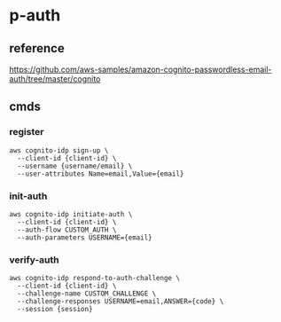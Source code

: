 # p-auth

## reference
https://github.com/aws-samples/amazon-cognito-passwordless-email-auth/tree/master/cognito

## cmds
### register
```
aws cognito-idp sign-up \
  --client-id {client-id} \
  --username {username/email} \
  --user-attributes Name=email,Value={email}
```

### init-auth
```
aws cognito-idp initiate-auth \
  --client-id {client-id} \
  --auth-flow CUSTOM_AUTH \
  --auth-parameters USERNAME={email}
```

### verify-auth
```
aws cognito-idp respond-to-auth-challenge \
  --client-id {client-id} \
  --challenge-name CUSTOM_CHALLENGE \
  --challenge-responses USERNAME=email,ANSWER={code} \
  --session {session}
```